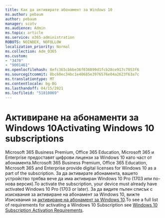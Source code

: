 ```yaml
---
title: Как да активирате абонамент за Windows 10
ms.author: pebaum
author: pebaum
manager: scotv
ms.audience: Admin
ms.topic: article
ms.service: o365-administration
ROBOTS: NOINDEX, NOFOLLOW
localization_priority: Normal
ms.collection: Adm_O365
ms.custom:
- "3470"
- "9001461"
ms.openlocfilehash: 8efc365cbbbe36f036899d1fcb28ce917c7053f6
ms.sourcegitcommit: 8bc60ec34bc1e40685e3976576e04a2623f63a7c
ms.translationtype: MT
ms.contentlocale: bg-BG
ms.lasthandoff: 04/15/2021
ms.locfileid: "51810869"
---
```

# <a name="activating-windows-10-subscriptions"></a><span data-ttu-id="6d4da-102">Активиране на абонаменти за Windows 10</span><span class="sxs-lookup"><span data-stu-id="6d4da-102">Activating Windows 10 subscriptions</span></span>

<span data-ttu-id="6d4da-103">Microsoft 365 Business Premium, Office 365 Education, Microsoft 365 и Enterprise предоставят цифрови лицензи за Windows 10 като част от абонамента.</span><span class="sxs-lookup"><span data-stu-id="6d4da-103">Microsoft 365 Business Premium, Office 365 Education, Microsoft 365 and Enterprise provide digital licenses for Windows 10 as a part of the subscription.</span></span> <span data-ttu-id="6d4da-104">За да активирате абонамента, вашето устройство трябва вече да има активиран Windows 10 Pro (1703 или по-нова версия).</span><span class="sxs-lookup"><span data-stu-id="6d4da-104">To activate the subscription, your device must already have activated Windows 10 Pro (1703 or later).</span></span> <span data-ttu-id="6d4da-105">За да видите пълен списък с изисквания за активиране на абонамент за Windows 10, вижте Изисквания за [активиране на абонамент за Windows 10](https://docs.microsoft.com/windows/deployment/windows-10-subscription-activation#requirements).</span><span class="sxs-lookup"><span data-stu-id="6d4da-105">To see a full list of requirements for activating a Windows 10 Subscription see [Windows 10 Subscription Activation Requirements](https://docs.microsoft.com/windows/deployment/windows-10-subscription-activation#requirements).</span></span>
